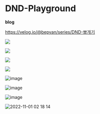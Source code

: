 # DND-Playground

**blog**

https://velog.io/@bepyan/series/DND-뽀개기

![](https://velog.velcdn.com/images/bepyan/post/a9dd1b2f-dae4-444f-ad40-7e6eac2b8087/image.gif)

![](https://velog.velcdn.com/images/bepyan/post/303a7b16-f66f-44ca-be42-96878aa604ca/image.gif)

![](https://velog.velcdn.com/images/bepyan/post/094c30d9-3e53-4427-aefa-766cdb841d03/image.gif)

![](https://velog.velcdn.com/images/bepyan/post/10219eb9-d877-4604-9f68-f9fac3cf682c/image.gif)

![image](https://velog.velcdn.com/images/bepyan/post/094c30d9-3e53-4427-aefa-766cdb841d03/image.gif)

![image](https://velog.velcdn.com/images/bepyan/post/cd776d77-2036-4df0-a3ae-58b1e8815b02/image.gif)

![image](https://velog.velcdn.com/images/bepyan/post/e7b691c1-c6c2-4518-84d9-1326b591ef52/image.gif)

![2022-11-01 02 18 14](https://user-images.githubusercontent.com/65283190/199069255-50234d9f-df8b-4e25-97f6-645285e1e81d.gif)
